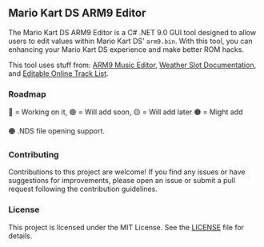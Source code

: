 ## Mario Kart DS ARM9 Editor
The Mario Kart DS ARM9 Editor is a C# .NET 9.0 GUI tool designed to allow users to edit values within Mario Kart DS' `arm9.bin`. With this tool, you can enhancing your Mario Kart DS experience and make better ROM hacks.

This tool uses stuff from: [ARM9 Music Editor](https://github.com/Ermelber/MKDS-ARM9-Music-Editor), [Weather Slot Documentation](https://wiki.dshack.org/Wiki.jsp?page=Swapping%20Weather%20Slots), and [Editable Online Track List](https://web.archive.org/web/20060218010753/http://leo.rampen.ca/m3wiki/index.php/Mario_Kart_DS_Hidden_Tracks_Online).

### Roadmap
🔵 = Working on it, 🟢 = Will add soon, 🟡 = Will add later 🟠 = Might add

🟠 .NDS file opening support.

### Contributing
Contributions to this project are welcome! If you find any issues or have suggestions for improvements, please open an issue or submit a pull request following the contribution guidelines.

### License
This project is licensed under the MIT License. See the [LICENSE](LICENSE) file for details.
